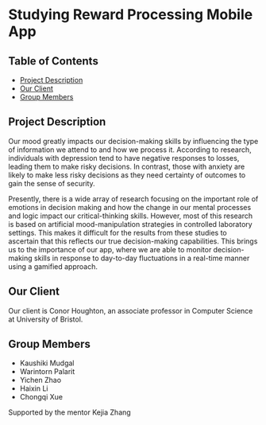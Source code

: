 # Studying Reward Processing Mobile App

## Table of Contents
- [Project Description](#project-description)
- [Our Client](#our-client)
- [Group Members](#group-members)

## Project Description
Our mood greatly impacts our decision-making skills by influencing the type of information we attend to and how we process it. According to research, individuals with depression tend to have negative responses to losses, leading them to make risky decisions. In contrast, those with anxiety are likely to make less risky decisions as they need certainty of outcomes to gain the sense of security.

Presently, there is a wide array of research focusing on the important role of emotions in decision making and how the change in our mental processes and logic impact our critical-thinking skills. However, most of this research is based on artificial mood-manipulation strategies in controlled laboratory settings. This makes it difficult for the results from these studies to ascertain that this reflects our true decision-making capabilities. This brings us to the importance of our app, where we are able to monitor decision-making skills in response to day-to-day fluctuations in a real-time manner using a gamified approach.

## Our Client
Our client is Conor Houghton, an associate professor in Computer Science at University of Bristol.

## Group Members
- Kaushiki Mudgal
- Warintorn Palarit
- Yichen Zhao
- Haixin Li
- Chongqi Xue

Supported by the mentor Kejia Zhang
